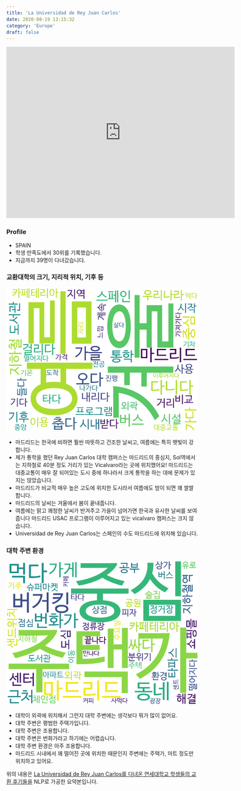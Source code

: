 ```yaml
---
title: 'La Universidad de Rey Juan Carlos'
date: 2020-08-19 13:15:32
category: 'Europe'
draft: false
---
```


<iframe
width="600"
height="450"
frameborder="0" style="border:0"
src="https://www.google.com/maps/embed/v1/place?key=AIzaSyC9e1AME-pVmWC4hBpFdu5S4dKzyepa3HQ&q=La+Universidad+de+Rey+Juan+Carlos&center=40.3358,-3.8768800000000003&zoom=14" allowfullscreen>
</iframe>

### Profile

* SPAIN
* 학생 만족도에서 30위를 기록했습니다.
* 지금까지 39명이 다녀갔습니다. 

### 교환대학의 크기, 지리적 위치, 기후 등

![gen_info-WordCloud](../univ_wordclouds_okt/gen_info/ES000002_gen_info_okt.png)

* 마드리드는 한국에 비하면 훨씬 따뜻하고 건조한 날씨고, 여름에는 특히 햇빛이 강합니다.
* 제가 통학을 했던 Rey Juan Carlos 대학 캠퍼스는 마드리드의 중심지, Sol역에서는 지하철로 40분 정도 거리가 있는 Vicalvaro라는 곳에 위치했어요! 마드리드는 대중교통이 매우 잘 되어있는 도시 중에 하나라서 크게 통학을 하는 데에 문제가 있지는 않았습니다.
* 마드리드가 비교적 매우 높은 고도에 위치한 도시라서 여름에도 밤이 되면 꽤 쌀쌀합니다.
* 마드리드의 날씨는 겨울에서 봄이 끝내줍니다.
* 여름에는 맑고 쾌청한 날씨가 반겨주고 가을이 넘어가면 한국과 유사한 날씨를 보여줍니다 마드리드 USAC 프로그램이 이루어지고 있는 vicalvaro 캠퍼스는 크지 않습니다.
* Universidad de Rey Juan Carlos는 스페인의 수도 마드리드에 위치해 있습니다.


### 대학 주변 환경

![env_info-WordCloud](../univ_wordclouds_okt/env_info/ES000002_env_info_okt.png)

* 대학이 외곽에 위치해서 그런지 대학 주변에는 생각보다 뭐가 많이 없어요.
* 대학 주변은 평범한 주택가입니다.
* 대학 주변은 조용합니다.
* 대학 주변은 번화가라고 하기에는 어렵습니다.
* 대학 주변 환경은 아주 조용합니다.
* 마드리드 시내에서 꽤 떨어진 곳에 위치한 때문인지 주변에는 주택가, 마트 정도만 위치하고 있어요.


위의 내용은 [La Universidad de Rey Juan Carlos를 다녀온 연세대학교 학생들의 교환 후기들을](http://oia.yonsei.ac.kr/partner/expReport.asp?ucode=ES000002&bgbn=A) NLP로 가공한 요약본입니다. 
